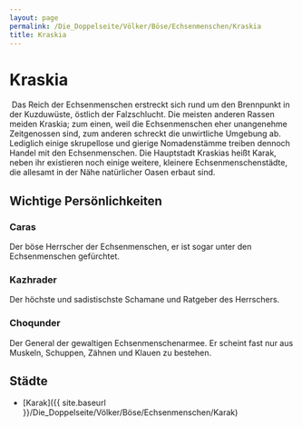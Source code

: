 ```yaml
---
layout: page
permalink: /Die_Doppelseite/Völker/Böse/Echsenmenschen/Kraskia
title: Kraskia
---
```


# Kraskia

<img alt="" src="{{ site.baseurl }}/assets/images/wappen/nrm/kraskia.jpg" />
Das Reich der Echsenmenschen erstreckt sich rund um den Brennpunkt in der Kuzduwüste, östlich der Falzschlucht. Die meisten anderen Rassen meiden Kraskia; zum einen, weil die Echsenmenschen eher unangenehme Zeitgenossen sind, zum anderen schreckt die unwirtliche Umgebung ab. Lediglich einige skrupellose und gierige Nomadenstämme treiben dennoch Handel mit den Echsenmenschen. Die Hauptstadt Kraskias heißt Karak, neben ihr existieren noch einige weitere, kleinere Echsenmenschenstädte, die allesamt in der Nähe natürlicher Oasen erbaut sind.

## Wichtige Persönlichkeiten

### Caras

Der böse Herrscher der Echsenmenschen, er ist sogar unter den Echsenmenschen gefürchtet.

### Kazhrader

Der höchste und sadistischste Schamane und Ratgeber des Herrschers.

### Choqunder

Der General der gewaltigen Echsenmenschenarmee. Er scheint fast nur aus Muskeln, Schuppen, Zähnen und Klauen zu bestehen. 

## Städte

- [Karak]({{ site.baseurl }}/Die_Doppelseite/Völker/Böse/Echsenmenschen/Karak)

